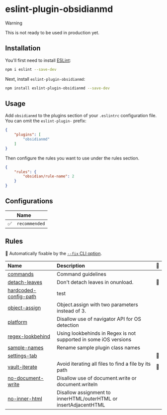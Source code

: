 # eslint-plugin-obsidianmd

> [!warning]
> This is not ready to be used in production yet.

## Installation

You'll first need to install [ESLint](https://eslint.org/):

```sh
npm i eslint --save-dev
```

Next, install `eslint-plugin-obsidianmd`:

```sh
npm install eslint-plugin-obsidianmd --save-dev
```

## Usage

Add `obsidianmd` to the plugins section of your `.eslintrc` configuration file. You can omit the `eslint-plugin-` prefix:

```json
{
    "plugins": [
        "obsidianmd"
    ]
}
```


Then configure the rules you want to use under the rules section.

```json
{
    "rules": {
        "obsidian/rule-name": 2
    }
}
```



## Configurations

<!-- begin auto-generated configs list -->

|    | Name          |
| :- | :------------ |
| ✅  | `recommended` |

<!-- end auto-generated configs list -->



## Rules

<!-- begin auto-generated rules list -->

🔧 Automatically fixable by the [`--fix` CLI option](https://eslint.org/docs/user-guide/command-line-interface#--fix).

| Name                                                         | Description                                                      | 🔧 |
| :----------------------------------------------------------- | :--------------------------------------------------------------- | :- |
| [commands](docs/rules/commands.md)                           | Command guidelines                                               |    |
| [detach-leaves](docs/rules/detach-leaves.md)                 | Don't detach leaves in onunload.                                 | 🔧 |
| [hardcoded-config-path](docs/rules/hardcoded-config-path.md) | test                                                             |    |
| [object-assign](docs/rules/object-assign.md)                 | Object.assign with two parameters instead of 3.                  |    |
| [platform](docs/rules/platform.md)                           | Disallow use of navigator API for OS detection                   |    |
| [regex-lookbehind](docs/rules/regex-lookbehind.md)           | Using lookbehinds in Regex is not supported in some iOS versions |    |
| [sample-names](docs/rules/sample-names.md)                   | Rename sample plugin class names                                 |    |
| [settings-tab](docs/rules/settings-tab.md)                   |                                                                  | 🔧 |
| [vault-iterate](docs/rules/vault-iterate.md)                 | Avoid iterating all files to find a file by its path<br/>        | 🔧 |
| [no-document-write](docs/rules/no-document-write.md)           | Disallow use of document.write or document.writeln                |    |
| [no-inner-html](docs/rules/no-inner-html.md)                   | Disallow assignment to innerHTML/outerHTML or insertAdjacentHTML  |    |

<!-- end auto-generated rules list -->
